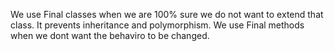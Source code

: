 We use Final classes when we are 100% sure we do not want to extend that class. It prevents inheritance and polymorphism.
We use Final methods when we dont want the behaviro to be changed.
